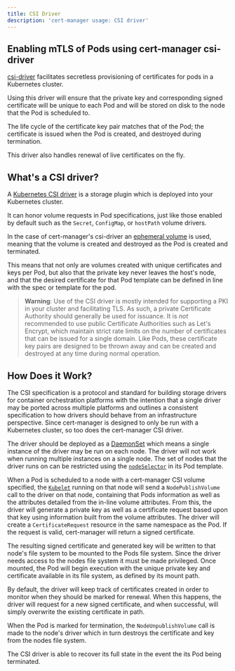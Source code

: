 ```yaml
---
title: CSI Driver
description: 'cert-manager usage: CSI driver'
---
```


<div style={{textAlign: "center"}}>
<object data="/images/request-certificate-overview/request-certificate-csi.svg"></object>
</div>

## Enabling mTLS of Pods using cert-manager csi-driver

[csi-driver](./csi-driver/README.md) facilitates secretless provisioning of certificates
for pods in a Kubernetes cluster.

Using this driver will ensure that the private key and corresponding signed
certificate will be unique to each Pod and will be stored on disk to the node
that the Pod is scheduled to.

The life cycle of the certificate key pair matches that of the Pod; the certificate is issued
when the Pod is created, and destroyed during termination.

This driver also handles renewal of live certificates on the fly.

## What's a CSI driver?

A [Kubernetes CSI driver](https://kubernetes-csi.github.io/docs/introduction.html)
is a storage plugin which is deployed into your Kubernetes cluster.

It can honor volume requests in Pod specifications, just like those enabled by default such as
the `Secret`, `ConfigMap`, or `hostPath` volume drivers.

In the case of cert-manager's csi-driver an [ephemeral volume](https://kubernetes.io/docs/concepts/storage/volumes/#csi-ephemeral-volumes)
is used, meaning that the volume is created and destroyed as the Pod is created and
terminated.

This means that not only are volumes created with unique certificates and keys per Pod,
but also that the private key never leaves the host's node, and that the desired certificate for
that Pod template can be defined in line with the spec or template for the pod.

> **Warning**: Use of the CSI driver is mostly intended for supporting a PKI in
> your cluster and facilitating TLS. As such, a private Certificate Authority
> should generally be used for issuance.
> It is *not* recommended to use public Certificate Authorities such as Let's Encrypt,
> which maintain strict rate limits on the number of certificates that can be issued
> for a single domain.
> Like Pods, these certificate key pairs are designed to be thrown away and can be
> created and destroyed at any time during normal operation.

## How Does it Work?

The CSI specification is a protocol and standard for building storage drivers
for container orchestration platforms with the intention that a single driver
may be ported across multiple platforms and outlines a consistent specification
to how drivers should behave from an infrastructure perspective. Since
cert-manager is designed to only be run with a Kubernetes cluster, so too does
the cert-manager CSI driver.

The driver should be deployed as a
[DaemonSet](https://kubernetes.io/docs/concepts/workloads/controllers/daemonset/)
which means a single instance of the driver may be run on each node. The driver
will not work when running multiple instances on a single node. The set of nodes
that the driver runs on can be restricted using the
[`nodeSelector`](https://kubernetes.io/docs/concepts/configuration/assign-pod-node/)
in its Pod template.

When a Pod is scheduled to a node with a cert-manager CSI volume specified, the
[`Kubelet`](https://kubernetes.io/docs/concepts/overview/components/#kubelet)
running on that node will send a `NodePublishVolume` call to the driver on that
node, containing that Pods information as well as the attributes detailed from
the in-line volume attributes. From this, the driver will generate a private key
as well as a certificate request based upon that key using information built
from the volume attributes. The driver will create a `CertificateRequest`
resource in the same namespace as the Pod. If the request is valid, cert-manager
will return a signed certificate.

The resulting signed certificate and generated key will be written to that
node's file system to be mounted to the Pods file system. Since the driver needs
access to the nodes file system it must be made privileged. Once mounted, the
Pod will begin execution with the unique private key and certificate available in
its file system, as defined by its mount path.

By default, the driver will keep track of certificates created in order to
monitor when they should be marked for renewal. When this happens, the driver
will request for a new signed certificate, and when successful, will simply
overwrite the existing certificate in path.

When the Pod is marked for termination, the `NodeUnpublishVolume` call is made
to the node's driver which in turn destroys the certificate and key from the
nodes file system.

The CSI driver is able to recover its full state in the event the its Pod being
terminated.
